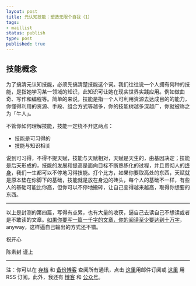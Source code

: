 ```yaml
--- 
layout: post
title: 元认知技能：塑造无限个自我（1）
tags: 
- maillist
status: publish
type: post
published: true
---
```



## 技能概念

为了搞清元认知技能，必须先搞清楚技能这个词。我们往往说一个人拥有何种的技能，是指她学习某一领域的知识，此知识可让她在现实世界实践应用。例如做曲奇、写作和编程等。简单的来说，技能是指一个人可利用资源去达成目的的能力，你懂得利用的资源、手段、组合方式等越多，你的技能树越多深越广，你就被称之为「牛人」。

不管你如何理解技能，技能一定绕不开这两点：

- 技能是可习得的
- 技能与知识相关

说到可习得，不得不提天赋，技能与天赋相对，天赋是天生的，由基因决定；技能是后天形成的，技能的发展和提高是面向目标不断熟练化的过程，并且贯彻人的[终身](http://wiki.mbalib.com/wiki/%E6%8A%80%E8%83%BD)，我们一生都可以不停地习得技能。打个比方，如果你要取高处的东西，天赋就是原本垫在你脚下的基础，技能就是放在身边的砖头，每个人的基础不一样，有些人的基础可能比你高，但你可以不停地搬砖，让自己变得越来越高，取得你想要的东西。


----

以上是封测的第四篇，写得有点累，也有大量的收获，逼自己去读自己不想读或者是不敢读的文章。[如果你要写一篇一千字的文章，你的阅读至少要达到十万字](http://t.cn/RbDiDQ4)，anyway，这样逼自己输出的方式还不错。

祝开心

陈素封 谨上


----

注：你可以在 [存档](http://tinyletter.com/cnfeat/archive) 和 [备份博客](mesule.com) 查阅所有通讯，点击 [这里](http://tinyletter.com/cnfeat)用邮件订阅或 [这里](http://mesule.com/feed/) 用 RSS 订阅。此外，我还有 [博客](cnfeat.com) 和 [公众号](http://t.cn/RGaif2N)。

